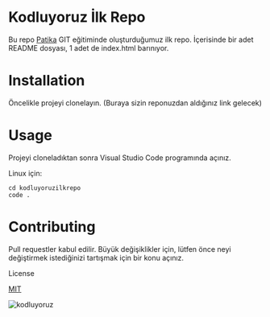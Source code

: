 # Kodluyoruz İlk Repo
Bu repo [Patika](https://www.patika.dev/) GIT eğitiminde oluşturduğumuz ilk repo. İçerisinde bir adet README dosyası, 1 adet de index.html barınıyor.

# Installation
Öncelikle projeyi clonelayın. (Buraya sizin reponuzdan aldığınız link gelecek)

# Usage

Projeyi cloneladıktan sonra Visual Studio Code programında açınız.

Linux için: 


```
cd kodluyoruzilkrepo
code .
```


# Contributing

Pull requestler kabul edilir. Büyük değişiklikler için, lütfen önce neyi değiştirmek istediğinizi tartışmak için bir konu açınız.

License

[MIT](http://www.choosealicence.com)


![kodluyoruz](https://imgs.search.brave.com/lPPlyqphAf05eILFuMd2f5bKFy3NzPWtH5lhMpteRpM/rs:fit:400:400:1/g:ce/aHR0cHM6Ly9hdmF0/YXJzMi5naXRodWJ1/c2VyY29udGVudC5j/b20vdS8zMDQ3NjUy/OT9zPTQwMCZ2PTQ)


